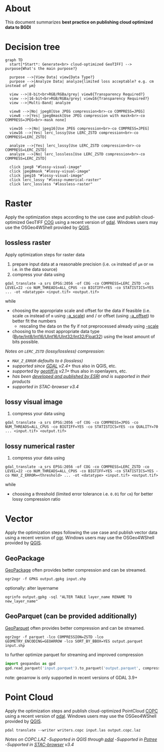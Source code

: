 # About
This document summarizes **best practice on publishing cloud optimized data to BGDI**

# Decision tree
```mermaid
graph TD
  start[*Start*: Generate<br> cloud-optimized GeoTIFF] --> purpose{What's the main purpose?}

  purpose -->|View Data| view{Data Type?}
  purpose -->|Analyze Data| analyze{limited loss acceptable? e.g. cm instead of µm}

  view -->|8-bit<br>RGB/RGBa/grey| view8{Transparency Required?}
  view -->|16-bit<br>RGB/RGBa/grey| view16{Transparency Required?}
  view -->|Multi-Band| analyze

  view8 -->|No| jpeg8[Use JPEG compression<br>-co COMPRESS=JPEG]
  view8 -->|Yes| jpeg8mask[Use JPEG compression with mask<br>-co COMPRESS=JPEG<br>-mask none]

  view16 -->|No| jpeg16[Use JPEG compression<br>-co COMPRESS=JPEG]
  view16 -->|Yes| lerc_lossy[Use LERC_ZSTD compression<br>-co COMPRESS=LERC_ZSTD]

  analyze -->|Yes| lerc_lossy[Use LERC_ZSTD compression<br>-co COMPRESS=LERC_ZSTD]
  analyze -->|No| lerc_lossless[Use LERC_ZSTD compression<br>-co COMPRESS=LERC_ZSTD]

  click jpeg8 "#lossy-visual-image"
  click jpeg8mask "#lossy-visual-image"
  click jpeg16 "#lossy-visual-image"
  click lerc_lossy "#lossy-numerical-raster"
  click lerc_lossless "#lossless-raster"
```


# Raster
Apply the optimization steps according to the use case and publish cloud-optimized GeoTIFF [COG](https://cogeo.org) using a recent version of [gdal](https://gdal.org). Windows users may use the OSGeo4WShell provided by [QGIS](https://qgis.org).

## lossless raster

Apply optimization steps for raster data
1. prepare input data at a reasonable precision (i.e. `cm` instead of `µm` or `nm` i.e. in the data source)
2. compress your data using
```
gdal_translate -a_srs EPSG:2056 -of COG -co COMPRESS=LERC_ZSTD -co LEVEL=22 -co NUM_THREADS=ALL_CPUS -co BIGTIFF=YES -co STATISTICS=YES ... -ot <datatype> <input.tif> <output.tif>
```
while
- choosing the appropriate scale and offset for the data if feasible (i.e. scale `cm` instead of `m` using [-a_scale](https://gdal.org/en/stable/programs/gdal_translate.html#cmdoption-gdal_translate-a_scale)) and / or offset (using [-a_offset](https://gdal.org/en/stable/programs/gdal_translate.html#cmdoption-gdal_translate-a_offset)) to better fit the numbers
  - rescaling the data on the fly if not preprocessed already using [-scale](https://gdal.org/en/stable/programs/gdal_translate.html#cmdoption-gdal_translate-scale)
- choosing to the most appropriate data type ([Byte/Int8/Int16/UInt16/UInt32/Int32/Float32](https://gdal.org/en/stable/programs/gdal_translate.html#cmdoption-gdal_translate-ot)) using the least amount of bits possible.

_Notes on `LERC_ZSTD` (lossy/lossless) compression:_
- _`MAX_Z_ERROR` defaults to `0` (lossless)_
- _supported since [GDAL](https://gdal.org) v2.4+_ thus also in QGIS, etc.
- _supported by [geotiff.js](https://geotiffjs.github.io/) v2.1+_ thus also in openlayers, etc.
- _has been [developed and published by ESRI](https://github.com/esri/lerc/) and is supported in their products_
- _supported in STAC-browser v3.4_

## lossy visual image

1. compress your data using
```
gdal_translate -a_srs EPSG:2056 -of COG -co COMPRESS=JPEG -co NUM_THREADS=ALL_CPUS -co BIGTIFF=YES -co STATISTICS=YES -co QUALITY=70 ... <input.tif> <output.tif>
```

## lossy numerical raster

1. compress your data using
```
gdal_translate -a_srs EPSG:2056 -of COG -co COMPRESS=LERC_ZSTD -co LEVEL=22 -co NUM_THREADS=ALL_CPUS -co BIGTIFF=YES -co STATISTICS=YES -co MAX_Z_ERROR=<threshold> ... -ot <datatype> <input.tif> <output.tif>
```
while
- choosing a threshold (limited error tolerance i.e. `0.01` for `cm`) for better lossy compression ratio


# Vector
Apply the optimization steps following the use case and publish vector data using a recent version of [ogr](https://gdal.org). Windows users may use the OSGeo4WShell provided by [QGIS](https://qgis.org).

## GeoPackage
[GeoPackage](https://www.geopackage.org) often provides better compression and can be streamed.

```
ogr2ogr -f GPKG output.gpkg input.shp
```
optionally: alter layername
```
ogrinfo output.gpkg -sql "ALTER TABLE layer_name RENAME TO new_layer_name"
```


## GeoParquet (can be provided additionally)
[GeoParquet](https://geoparquet.org) often provides better compression and can be streamed.

```
ogr2ogr -f parquet -lco COMPRESSION=ZSTD -lco GEOMETRY_ENCODING=GEOARROW -lco SORT_BY_BBOX=YES output.parquet input.shp
```
to further optimize parquet for streaming and improved compression
```python
import geopandas as gpd
gpd.read_parquet('input.parquet').to_parquet('output.parquet', compression="zstd", geometry_encoding="geoarrow", schema_version="1.1.0", compression_level=22, row_group_size=16384)
```
note: geoarrow is only supported in recent versions of GDAL 3.9+


# Point Cloud
Apply the optimization steps and publish cloud-optimized PointCloud [COPC](https://copc.io) using a recent version of [pdal](https://pdal.io). Windows users may use the OSGeo4WShell provided by [QGIS](https://qgis.org).

```
pdal translate --writer writers.copc input.las output.copc.laz
```

_Notes on COPC.LAZ_
-_Supported in QGIS through [pdal](https://pdal.io)_
-_Supported in [Potree](https://potree.org)_
-_Supported in [STAC-browser](https://radiantearth.github.io/stac-browser/) v3.4_
